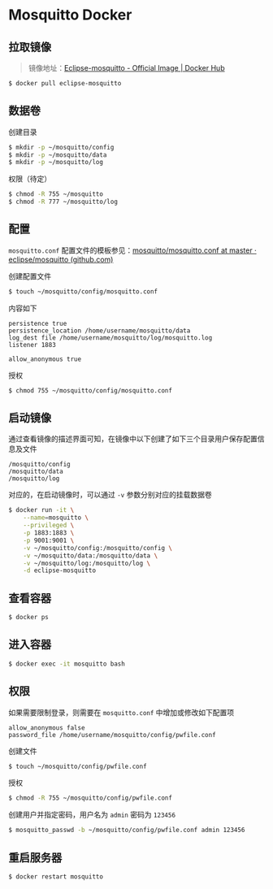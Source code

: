 # Mosquitto Docker

## 拉取镜像

> 镜像地址：[Eclipse-mosquitto - Official Image | Docker Hub](https://hub.docker.com/_/eclipse-mosquitto)

```bash
$ docker pull eclipse-mosquitto
```

## 数据卷

创建目录

```bash
$ mkdir -p ~/mosquitto/config
$ mkdir -p ~/mosquitto/data
$ mkdir -p ~/mosquitto/log
```

权限（待定）

```bash
$ chmod -R 755 ~/mosquitto
$ chmod -R 777 ~/mosquitto/log
```

## 配置

`mosquitto.conf` 配置文件的模板参见：[mosquitto/mosquitto.conf at master · eclipse/mosquitto (github.com)](https://github.com/eclipse/mosquitto/blob/master/mosquitto.conf)

创建配置文件

```bash
$ touch ~/mosquitto/config/mosquitto.conf
```

内容如下

```text
persistence true
persistence_location /home/username/mosquitto/data
log_dest file /home/username/mosquitto/log/mosquitto.log
listener 1883

allow_anonymous true
```

授权

```bash
$ chmod 755 ~/mosquitto/config/mosquitto.conf
```

## 启动镜像

通过查看镜像的描述界面可知，在镜像中以下创建了如下三个目录用户保存配置信息及文件

```
/mosquitto/config
/mosquitto/data
/mosquitto/log
```

对应的，在启动镜像时，可以通过 `-v` 参数分别对应的挂载数据卷

```bash
$ docker run -it \
    --name=mosquitto \
    --privileged \
    -p 1883:1883 \
    -p 9001:9001 \
    -v ~/mosquitto/config:/mosquitto/config \
    -v ~/mosquitto/data:/mosquitto/data \
    -v ~/mosquitto/log:/mosquitto/log \
    -d eclipse-mosquitto
```

## 查看容器

```bash
$ docker ps
```

## 进入容器

```bash
$ docker exec -it mosquitto bash
```

## 权限

如果需要限制登录，则需要在 `mosquitto.conf` 中增加或修改如下配置项

```
allow_anonymous false
password_file /home/username/mosquitto/config/pwfile.conf
```

创建文件

```bash
$ touch ~/mosquitto/config/pwfile.conf
```

授权

```bash
$ chmod -R 755 ~/mosquitto/config/pwfile.conf
```

创建用户并指定密码，用户名为 `admin` 密码为 `123456`

```bash
$ mosquitto_passwd -b ~/mosquitto/config/pwfile.conf admin 123456
```

## 重启服务器

```bash
$ docker restart mosquitto
```

